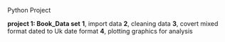 Python Project

**project 1: Book_Data set**
**1**, import data
**2**, cleaning data 
**3**, covert mixed format dated to Uk date format
**4**, plotting graphics for analysis

